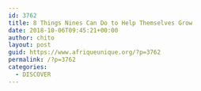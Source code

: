 ```yaml
---
id: 3762
title: 8 Things Nines Can Do to Help Themselves Grow
date: 2018-10-06T09:45:21+00:00
author: chito
layout: post
guid: https://www.afriqueunique.org/?p=3762
permalink: /?p=3762
categories:
  - DISCOVER
---
```

